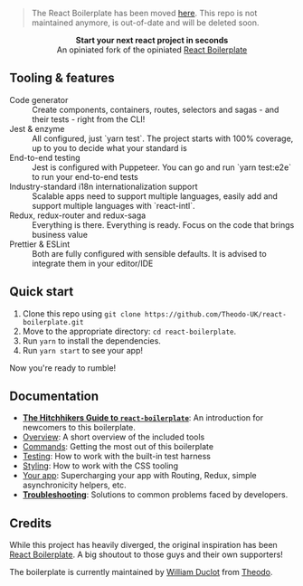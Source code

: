 > The React Boilerplate has been moved [here](https://github.com/Theodo-UK/project-generator/tree/master/react). This repo is not maintained anymore, is out-of-date and will be deleted soon.

<div align="center"><strong>Start your next react project in seconds</strong></div>
<div align="center">An opiniated fork of the opiniated <a href="https://github.com/react-boilerplate/react-boilerplate">React Boilerplate</a></div>

## Tooling & features

<dl>
  <dt>Code generator</dt>
  <dd>Create components, containers, routes, selectors and sagas - and their tests - right from the CLI!</dd>

  <dt>Jest & enzyme</dt>
  <dd>All configured, just `yarn test`. The project starts with 100% coverage, up to you to decide what your standard is</dd>

  <dt>End-to-end testing</dt>
  <dd>Jest is configured with Puppeteer. You can go and run `yarn test:e2e` to run your end-to-end tests</dd>

  <dt>Industry-standard i18n internationalization support</dt>
  <dd>Scalable apps need to support multiple languages, easily add and support multiple languages with `react-intl`.</dd>

  <dt>Redux, redux-router and redux-saga</dt>
  <dd>Everything is there. Everything is ready. Focus on the code that brings business value</dd>

  <dt>Prettier & ESLint</dt>
  <dd>Both are fully configured with sensible defaults. It is advised to integrate them in your editor/IDE</dd>
</dl>

## Quick start

1. Clone this repo using `git clone
   https://github.com/Theodo-UK/react-boilerplate.git`
2. Move to the appropriate directory: `cd react-boilerplate`.<br />
3. Run `yarn` to install the dependencies.
4. Run `yarn start` to see your app!

Now you're ready to rumble!

## Documentation

* [**The Hitchhikers Guide to `react-boilerplate`**](docs/general/introduction.md):
  An introduction for newcomers to this boilerplate.
* [Overview](docs/general): A short overview of the included tools
* [Commands](docs/general/commands.md): Getting the most out of this boilerplate
* [Testing](docs/testing): How to work with the built-in test harness
* [Styling](docs/css): How to work with the CSS tooling
* [Your app](docs/js): Supercharging your app with Routing, Redux, simple
  asynchronicity helpers, etc.
* [**Troubleshooting**](docs/general/gotchas.md): Solutions to common problems
  faced by developers.

## Credits

While this project has heavily diverged, the original inspiration has been
[React Boilerplate](https://github.com/react-boilerplate/react-boilerplate). A
big shoutout to those guys and their own supporters!

The boilerplate is currently maintained by
[William Duclot](https://github.com/williamdclt) from [Theodo](https://www.theodo.co.uk/).

